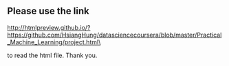 ## Please use the link 

  http://htmlpreview.github.io/?https://github.com/HsiangHung/datasciencecoursera/blob/master/Practical_Machine_Learning/project.html\

to read the html file. Thank you.
